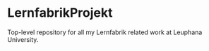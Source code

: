 # LernfabrikProjekt
Top-level repository for all my Lernfabrik related work at Leuphana University.
